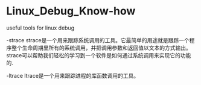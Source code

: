 # Linux_Debug_Know-how
useful tools for linux debug

-strace
strace是一个用来跟踪系统调用的工具。它最简单的用途就是跟踪一个程序整个生命周期里所有的系统调用，并把调用参数和返回值以文本的方式输出。
strace可以帮助我们轻松的学习到一个软件是如何通过系统调用来实现它的功能的.

-ltrace
ltrace是一个用来跟踪进程的库函数调用的工具。
